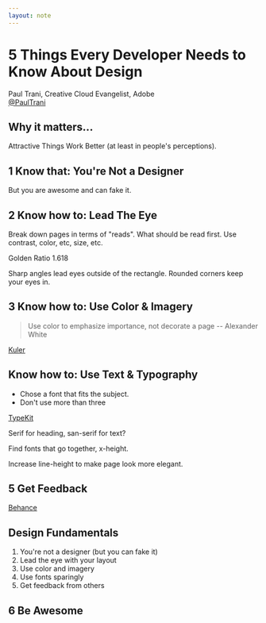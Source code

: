 ```yaml
---
layout: note
---
```


5 Things Every Developer Needs to Know About Design
==========================================

Paul Trani, Creative Cloud Evangelist, Adobe  
[@PaulTrani][twitter]

Why it matters...
-------------------

Attractive Things Work Better (at least in people's perceptions).

1 Know that: You're Not a Designer
----------------------------------------

But you are awesome and can fake it.

2 Know how to: Lead The Eye
----------------------------------

Break down pages in terms of "reads". What should be read first. Use contrast, color, etc, size, etc.

Golden Ratio 1.618

Sharp angles lead eyes outside of the rectangle. Rounded corners keep your eyes in.

3 Know how to: Use Color & Imagery
-------------------------------------------

> Use color to emphasize importance, not decorate a page
-- Alexander White

[Kuler][kuler]

Know how to: Use Text & Typography
-------------------------------------------
* Chose a font that fits the subject.
* Don't use more than three

[TypeKit][tk]

Serif for heading, san-serif for text?

Find fonts that go together, x-height.

Increase line-height to make page look more elegant.

5 Get Feedback
-------------------

[Behance][behance]

Design Fundamentals
----------------------------
1. You're not a designer (but you can fake it)
2. Lead the eye with your layout
3. Use color and imagery
4. Use fonts sparingly
5. Get feedback from others

6 Be Awesome
-----------------

[twitter]: http://twitter.com/PaulTrani
[kuler]: http://kuler.adobe.com "Color tool from Adobe"
[tk]: http://typekit.com "Web fonts from Adobe"
[behance]: http://www.behance.net "Feedback community for designers"
